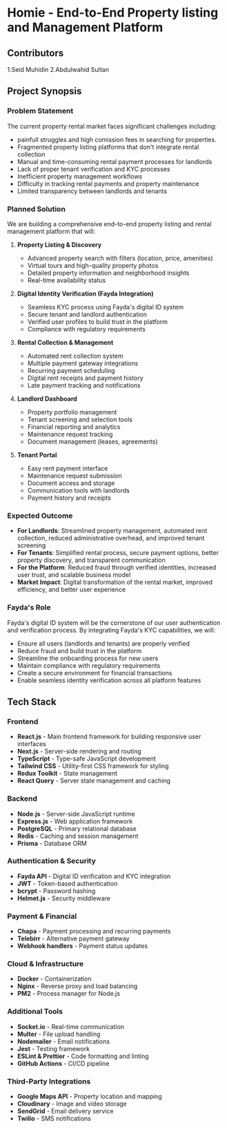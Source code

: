 # Homie - End-to-End Property listing and Management Platform

## Contributors
1.Seid Muhidin
2.Abdulwahid Sultan

## Project Synopsis

### Problem Statement
The current property rental market faces significant challenges including:

- painfull struggles and high comission fees in searching for properties.
- Fragmented property listing platforms that don't integrate rental collection
- Manual and time-consuming rental payment processes for landlords
- Lack of proper tenant verification and KYC processes
- Inefficient property management workflows
- Difficulty in tracking rental payments and property maintenance
- Limited transparency between landlords and tenants

### Planned Solution
We are building a comprehensive end-to-end property listing and rental management platform that will:

1. **Property Listing & Discovery**
   - Advanced property search with filters (location, price, amenities)
   - Virtual tours and high-quality property photos
   - Detailed property information and neighborhood insights
   - Real-time availability status

2. **Digital Identity Verification (Fayda Integration)**
   - Seamless KYC process using Fayda's digital ID system
   - Secure tenant and landlord authentication
   - Verified user profiles to build trust in the platform
   - Compliance with regulatory requirements

3. **Rental Collection & Management**
   - Automated rent collection system
   - Multiple payment gateway integrations
   - Recurring payment scheduling
   - Digital rent receipts and payment history
   - Late payment tracking and notifications

4. **Landlord Dashboard**
   - Property portfolio management
   - Tenant screening and selection tools
   - Financial reporting and analytics
   - Maintenance request tracking
   - Document management (leases, agreements)

5. **Tenant Portal**
   - Easy rent payment interface
   - Maintenance request submission
   - Document access and storage
   - Communication tools with landlords
   - Payment history and receipts

### Expected Outcome
- **For Landlords**: Streamlined property management, automated rent collection, reduced administrative overhead, and improved tenant screening
- **For Tenants**: Simplified rental process, secure payment options, better property discovery, and transparent communication
- **For the Platform**: Reduced fraud through verified identities, increased user trust, and scalable business model
- **Market Impact**: Digital transformation of the rental market, improved efficiency, and better user experience

### Fayda's Role
Fayda's digital ID system will be the cornerstone of our user authentication and verification process. By integrating Fayda's KYC capabilities, we will:
- Ensure all users (landlords and tenants) are properly verified
- Reduce fraud and build trust in the platform
- Streamline the onboarding process for new users
- Maintain compliance with regulatory requirements
- Create a secure environment for financial transactions
- Enable seamless identity verification across all platform features

## Tech Stack

### Frontend
- **React.js** - Main frontend framework for building responsive user interfaces
- **Next.js** - Server-side rendering and routing
- **TypeScript** - Type-safe JavaScript development
- **Tailwind CSS** - Utility-first CSS framework for styling
- **Redux Toolkit** - State management
- **React Query** - Server state management and caching

### Backend
- **Node.js** - Server-side JavaScript runtime
- **Express.js** - Web application framework
- **PostgreSQL** - Primary relational database
- **Redis** - Caching and session management
- **Prisma** - Database ORM

### Authentication & Security
- **Fayda API** - Digital ID verification and KYC integration
- **JWT** - Token-based authentication
- **bcrypt** - Password hashing
- **Helmet.js** - Security middleware

### Payment & Financial
- **Chapa** - Payment processing and recurring payments
- **Telebirr** - Alternative payment gateway
- **Webhook handlers** - Payment status updates

### Cloud & Infrastructure
- **Docker** - Containerization
- **Nginx** - Reverse proxy and load balancing
- **PM2** - Process manager for Node.js

### Additional Tools
- **Socket.io** - Real-time communication
- **Multer** - File upload handling
- **Nodemailer** - Email notifications
- **Jest** - Testing framework
- **ESLint & Prettier** - Code formatting and linting
- **GitHub Actions** - CI/CD pipeline

### Third-Party Integrations
- **Google Maps API** - Property location and mapping
- **Cloudinary** - Image and video storage
- **SendGrid** - Email delivery service
- **Twilio** - SMS notifications
